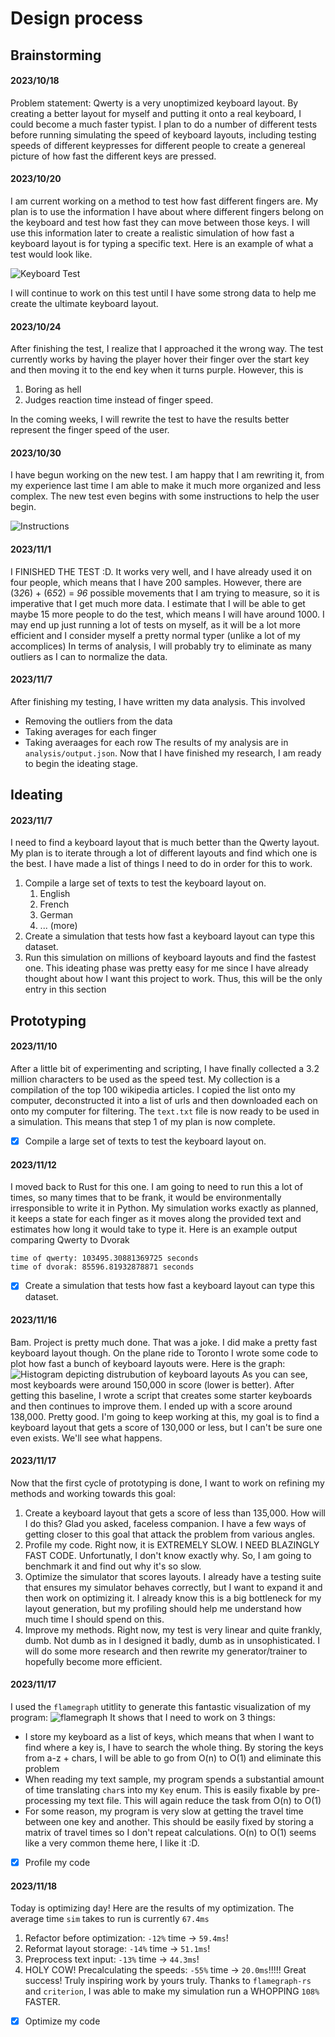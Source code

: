 # Design process

## Brainstorming

#### 2023/10/18
Problem statement: Qwerty is a very unoptimized keyboard layout. By creating a better layout for myself and putting it onto a real keyboard, I could become a much faster typist. I plan to do a number of different tests before running simulating the speed of keyboard layouts, including testing speeds of different keypresses for different people to create a genereal picture of how fast the different keys are pressed.

#### 2023/10/20
I am current working on a method to test how fast different fingers are. My plan is to use the information I have about where different fingers belong on the keyboard and test how fast they can move between those keys. I will use this information later to create a realistic simulation of how fast a keyboard layout is for typing a specific text. Here is an example of what a test would look like.

![Keyboard Test](<images/keyboard.png>)

I will continue to work on this test until I have some strong data to help me create the ultimate keyboard layout.

#### 2023/10/24
After finishing the test, I realize that I approached it the wrong way. The test currently works by having the player hover their finger over the start key and then moving it to the end key when it turns purple. However, this is 
1. Boring as hell
2. Judges reaction time instead of finger speed.

In the coming weeks, I will rewrite the test to have the results better represent the finger speed of the user.

#### 2023/10/30
I have begun working on the new test. I am happy that I am rewriting it, from my experience last time I am able to make it much more organized and less complex. The new test even begins with some instructions to help the user begin.

![Instructions](<images/instructions.png>)

#### 2023/11/1
I FINISHED THE TEST :D. It works very well, and I have already used it on four people, which means that I have 200 samples. However, there are (3*2*6) + (6*5*2) = *96* possible movements that I am trying to measure, so it is imperative that I get much more data. I estimate that I will be able to get maybe 15 more people to do the test, which means I will have around 1000. I may end up just running a lot of tests on myself, as it will be a lot more efficient and I consider myself a pretty normal typer (unlike a lot of my accomplices) In terms of analysis, I will probably try to eliminate as many outliers as I can to normalize the data. 

#### 2023/11/7
After finishing my testing, I have written my data analysis. This involved
- Removing the outliers from the data
- Taking averages for each finger
- Taking averaages for each row
The results of my analysis are in `analysis/output.json`. Now that I have finished my research, I am ready to begin the ideating stage.

## Ideating

#### 2023/11/7
I need to find a keyboard layout that is much better than the Qwerty layout. My plan is to iterate through a lot of different layouts and find which one is the best. I have made a list of things I need to do in order for this to work.
1. Compile a large set of texts to test the keyboard layout on.
   1. English
   2. French
   3. German
   4. ... (more)
2. Create a simulation that tests how fast a keyboard layout can type this dataset.
3. Run this simulation on millions of keyboard layouts and find the fastest one.
This ideating phase was pretty easy for me since I have already thought about how I want this project to work. Thus, this will be the only entry in this section

## Prototyping

#### 2023/11/10
After a little bit of experimenting and scripting, I have finally collected a 3.2 million characters to be used as the speed test. My collection is a compilation of the top 100 wikipedia articles. I copied the list onto my computer, deconstructed it into a list of urls and then downloaded each on onto my computer for filtering. The `text.txt` file is now ready to be used in a simulation. This means that step 1 of my plan is now complete.
- [x] Compile a large set of texts to test the keyboard layout on.

#### 2023/11/12
I moved back to Rust for this one. I am going to need to run this a lot of times, so many times that to be frank, it would be environmentally irresponsible to write it in Python. My simulation works exactly as planned, it keeps a state for each finger as it moves along the provided text and estimates how long it would take to type it. Here is an example output comparing Qwerty to Dvorak
```
time of qwerty: 103495.30881369725 seconds
time of dvorak: 85596.81932878871 seconds
```
- [x] Create a simulation that tests how fast a keyboard layout can type this dataset.

#### 2023/11/16
Bam. Project is pretty much done. That was a joke. I did make a pretty fast keyboard layout though. On the plane ride to Toronto I wrote some code to plot how fast a bunch of keyboard layouts were. Here is the graph:
![Histogram depicting distrubution of keyboard layouts](../plots/hist_layouts.png)
As you can see, most keyboards were around 150,000 in score (lower is better). After getting this baseline, I wrote a script that creates some starter keyboards and then continues to improve them. I ended up with a score around 138,000. Pretty good. I'm going to keep working at this, my goal is to find a keyboard layout that gets a score of 130,000 or less, but I can't be sure one even exists. We'll see what happens.

#### 2023/11/17
Now that the first cycle of prototyping is done, I want to work on refining my methods and working towards this goal:
1. Create a keyboard layout that gets a score of less than 135,000.
How will I do this? Glad you asked, faceless companion. I have a few ways of getting closer to this goal that attack the problem from various angles.
2. Profile my code. Right now, it is EXTREMELY SLOW. I NEED BLAZINGLY FAST CODE. Unfortunatly, I don't know exactly why. So, I am going to benchmark it and find out why it's so slow.
3. Optimize the simulator that scores layouts. I already have a testing suite that ensures my simulator behaves correctly, but I want to expand it and then work on optimizing it. I already know this is a big bottleneck for my layout generation, but my profiling should help me understand how much time I should spend on this.
4. Improve my methods. Right now, my test is very linear and quite frankly, dumb. Not dumb as in I designed it badly, dumb as in  unsophisticated. I will do some more research and then rewrite my generator/trainer to hopefully become more efficient.

#### 2023/11/17
I used the `flamegraph` utitlity to generate this fantastic visualization of my program:
![flamegraph](images/flamegraph1.svg)
It shows that I need to work on 3 things:
- I store my keyboard as a list of keys, which means that when I want to find where a key is, I have to search the whole thing. By storing the keys from a-z + chars, I will be able to go from O(n) to O(1) and eliminate this problem
- When reading my text sample, my program spends a substantial amount of time translating `char`s into my `Key` enum. This is easily fixable by pre-processing my text file. This will again reduce the task from O(n) to O(1)
- For some reason, my program is very slow at getting the travel time between one key and another. This should be easily fixed by storing a matrix of travel times so I don't repeat calculations. O(n) to O(1) seems like a very common theme here, I like it :D.

- [x] Profile my code

#### 2023/11/18
Today is optimizing day! Here are the results of my optimization.
The average time `sim` takes to run is currently `67.4ms`
1. Refactor before optimization: `-12%` time -> `59.4ms`!
2. Reformat layout storage: `-14%` time -> `51.1ms`!
3. Preprocess text input: `-13%` time -> `44.3ms`!
4. HOLY COW! Precalculating the speeds: `-55%` time -> `20.0ms`!!!!!
Great success! Truly inspiring work by yours truly. Thanks to `flamegraph-rs` and `criterion`, I was able to make my simulation run a WHOPPING `108%` FASTER.

- [x] Optimize my code